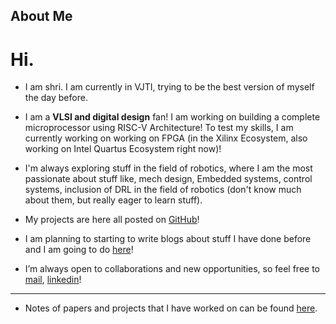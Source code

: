 ## About Me


# Hi.
 - I am shri. I am currently in VJTI, trying to be the best version of myself the day before. 

 - I am a **VLSI and digital design** fan! I am working on building a complete microprocessor using RISC-V Architecture! To test my skills, I am currently working on working on FPGA (in the Xilinx Ecosystem, also working on Intel Quartus Ecosystem right now)!

 - I'm always exploring stuff in the field of robotics, where I am the most passionate about stuff like, mech design, Embedded systems, control systems, inclusion of DRL in the field of robotics (don't know much about them, but really eager to learn stuff).

 - My projects are here all posted on [GitHub](https://github.com/5iri)! 

 - I am planning to starting to write blogs about stuff I have done before and I am going to do [here](/markdown_files/blog_stuff.md)!
 - I’m always open to collaborations and new opportunities, so feel free to [mail](mailto:shrivishakhdevanand@gmail.com), [linkedin](https://www.linkedin.com/in/shri-vishakh-devanand-85b72429a/)!





---
 - Notes of papers and projects that I have worked on can be found [here](/markdown_files/notes_stuff.md).